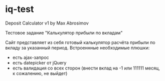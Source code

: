 # iq-test
Deposit Calculator v1 by Max Abrosimov

Тестовое задание "Калькулятор прибыли по вкладам"

Сайт представляет из себя готовый калькулятор расчёта прибыли по вкладу за указанный период.
Встроеннные необходимые плюшки:
- есть ajax-запрос
- есть datepicker от jQuery
- есть валидация со всех сторон (внести вклад на -1 или 111111 месяц, к сожалению, не выйдет)
